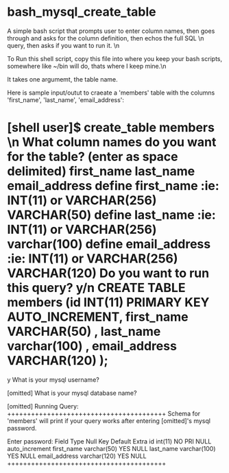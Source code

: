 bash_mysql_create_table
=======================

A simple bash script that prompts user to enter column names, then goes through and asks for the column definition, then echos the full SQL \n query, then asks if you want to run it. \n

To Run this shell script, copy this file into where you keep your bash scripts, somewhere like ~/bin will do, thats where I keep mine.\n

It takes one argumemt, the table name. 


Here is sample input/outut to craeate a 'members' table with the columns 'first_name', 'last_name', 'email_address': 

[shell user]$ create_table members \n
What column names do you want for the  table? (enter as space delimited)
first_name last_name email_address
define first_name :ie: INT(11) or VARCHAR(256)
VARCHAR(50)
define last_name :ie: INT(11) or VARCHAR(256)
varchar(100)
define email_address :ie: INT(11) or VARCHAR(256)
VARCHAR(120)
Do you want to run this query? y/n
CREATE TABLE members (id INT(11) PRIMARY KEY AUTO_INCREMENT,  first_name VARCHAR(50) , last_name varchar(100) , email_address VARCHAR(120) );
========================================
y
What is your mysql username?

[omitted]
What is your mysql database name?

[omitted]
Running Query:
        ++++++++++++++++++++++++++++++++++++++++
Schema for 'members'  will print if your query works after entering [omitted]'s mysql password.


Enter password:
Field   Type    Null    Key     Default Extra
id      int(11) NO      PRI     NULL    auto_increment
first_name      varchar(50)     YES             NULL
last_name       varchar(100)    YES             NULL
email_address   varchar(120)    YES             NULL
++++++++++++++++++++++++++++++++++++++++
